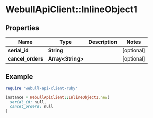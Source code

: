 # WebullApiClient::InlineObject1

## Properties

| Name | Type | Description | Notes |
| ---- | ---- | ----------- | ----- |
| **serial_id** | **String** |  | [optional] |
| **cancel_orders** | **Array&lt;String&gt;** |  | [optional] |

## Example

```ruby
require 'webull-api-client-ruby'

instance = WebullApiClient::InlineObject1.new(
  serial_id: null,
  cancel_orders: null
)
```

